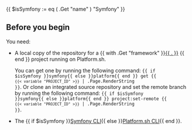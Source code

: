 {{ $isSymfony := eq ( .Get "name" ) "Symfony" }}
## Before you begin

You need:

- A local copy of the repository for a {{ with .Get "framework" }}[{{ . }}](../deploy/_index.md) {{ end }} project running on Platform.sh.

  You can get one by running the following command:
  <code>{{ if $isSymfony }}symfony{{ else }}platform{{ end }} get {{ `{{< variable "PROJECT_ID" >}}` | .Page.RenderString }}</code>.
  Or clone an integrated source repository
  and set the remote branch by running the following command:
  <code>{{ if $isSymfony }}symfony{{ else }}platform{{ end }} project:set-remote {{ `{{< variable "PROJECT_ID" >}}` | .Page.RenderString }}</code>.
- The {{ if $isSymfony }}[Symfony CLI](https://symfony.com/download){{ else }}[Platform.sh CLI](/administration/cli/_index.md){{ end }}.
